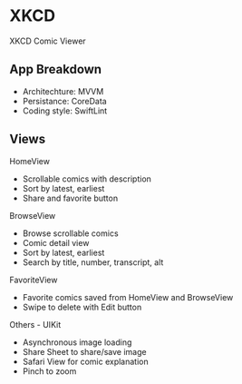 # XKCD
XKCD Comic Viewer

## App Breakdown
 * Architechture: MVVM
 * Persistance: CoreData
 * Coding style: SwiftLint

## Views
HomeView
 * Scrollable comics with description
 * Sort by latest, earliest
 * Share and favorite button

BrowseView
 * Browse scrollable comics
 * Comic detail view
 * Sort by latest, earliest
 * Search by title, number, transcript, alt

FavoriteView
 * Favorite comics saved from HomeView and BrowseView
 * Swipe to delete with Edit button

Others - UIKit
 * Asynchronous image loading
 * Share Sheet to share/save image
 * Safari View for comic explanation
 * Pinch to zoom

